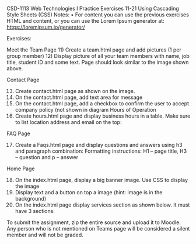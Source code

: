 CSD-1113 Web Technologies I
Practice Exercises 11-21
Using Cascading Style Sheets (CSS)
Notes: 
•	For content you can use the previous exercises HTML and content, or you can use the Lorem Ipsum generator at: https://loremipsum.io/generator/ 

Exercises:

Meet the Team Page 
11)	Create a team.html page and add pictures (1 per group member) 
12)	Display picture of all your team members with name, job title, student ID and some text. Page should look similar to the image shown above.  

Contact Page

13)	Create contact.html page as shown on the image.
14)	On the contact.html page, add text area for message 
15)	On the contact.html page, add a checkbox to confirm the user to accept company policy (not shown in diagram
Hours of Operation
16)	Create hours.html page and display business hours in a table. Make sure to list location address and email on the top:

FAQ Page

17)	Create a Faqs.html page and display questions and answers using h3 and paragraph combination:
Formatting instructions:
H1 – page title, H3 – question and p – answer  

Home Page 
 
18)	On the index.html page, display a big banner image. Use CSS to display the image 
19)	Display text and a button on top a image (hint: image is in the background) 
20)	On the index.html page display services section as shown below. It must have 3 sections. 
	 

To submit the assignment, zip the entire source and upload it to Moodle. Any person who is not mentioned on Teams page will be considered a silent member and will not be graded.
